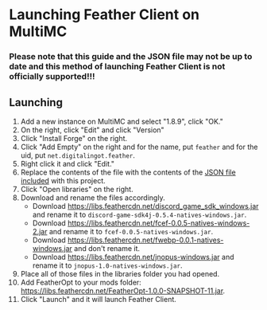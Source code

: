 # Launching Feather Client on MultiMC

### Please note that this guide and the JSON file may not be up to date and this method of launching Feather Client is not officially supported!!!

## Launching

1. Add a new instance on MultiMC and select "1.8.9", click "OK."
2. On the right, click "Edit" and click "Version"
3. Click "Install Forge" on the right.
4. Click "Add Empty" on the right and for the name, put `feather` and for the uid, put `net.digitalingot.feather`.
5. Right click it and click "Edit."
6. Replace the contents of the file with the contents of the [JSON file included](./net.digitalingot.feather.json) with this project.
7. Click "Open libraries" on the right.
8. Download and rename the files accordingly.
    - Download <https://libs.feathercdn.net/discord_game_sdk_windows.jar> and rename it to `discord-game-sdk4j-0.5.4-natives-windows.jar`.
    - Download <https://libs.feathercdn.net/fcef-0.0.5-natives-windows-2.jar> and rename it to `fcef-0.0.5-natives-windows.jar`.
    - Download <https://libs.feathercdn.net/fwebp-0.0.1-natives-windows.jar> and don't rename it.
    - Download <https://libs.feathercdn.net/jnopus-windows.jar> and rename it to `jnopus-1.0-natives-windows.jar`.
9. Place all of those files in the libraries folder you had opened.
10. Add FeatherOpt to your mods folder: <https://libs.feathercdn.net/FeatherOpt-1.0.0-SNAPSHOT-11.jar>.
11. Click "Launch" and it will launch Feather Client.

